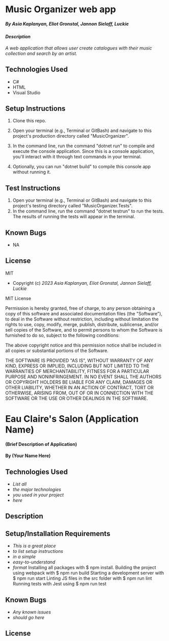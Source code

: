 # Music Organizer web app

##### By _Asia Kaplanyan, Eliot Gronstal, Jannon Sielaff, Luckie_

#### _Description_

_A web application that allows user create catalogues with their music collection and search by an artist._

## Technologies Used

* C#
* HTML
* Visual Studio

## Setup Instructions

1. Clone this repo.

2. Open your terminal (e.g., Terminal or GitBash) and navigate to this project's production directory called "MusicOrganizer".
3. In the command line, run the command "dotnet run" to compile and execute the console application. Since this is a console application, you'll interact with it through text commands in your terminal.
4. Optionally, you can run "dotnet build" to compile this console app without running it.

## Test Instructions

1. Open your terminal (e.g., Terminal or GitBash) and navigate to this project's testing directory called "MusicOrganizer.Tests".
2. In the command line, run the command "dotnet testrun" to run the tests. The results of running the tests will appear in the terminal.

## Known Bugs

* NA

## License

MIT

* Copyright (c) _2023_ _Asia Kaplanyan, Eliot Gronstal, Jannon Sielaff, Luckie_

MIT License

Permission is hereby granted, free of charge, to any person obtaining a copy of this software and associated documentation files (the "Software"), to deal in the Software without restriction, including without limitation the rights to use, copy, modify, merge, publish, distribute, sublicense, and/or sell copies of the Software, and to permit persons to whom the Software is furnished to do so, subject to the following conditions:

The above copyright notice and this permission notice shall be included in all copies or substantial portions of the Software.

THE SOFTWARE IS PROVIDED "AS IS", WITHOUT WARRANTY OF ANY KIND, EXPRESS OR IMPLIED, INCLUDING BUT NOT LIMITED TO THE WARRANTIES OF MERCHANTABILITY, FITNESS FOR A PARTICULAR PURPOSE AND NONINFRINGEMENT. IN NO EVENT SHALL THE AUTHORS OR COPYRIGHT HOLDERS BE LIABLE FOR ANY CLAIM, DAMAGES OR OTHER LIABILITY, WHETHER IN AN ACTION OF CONTRACT, TORT OR OTHERWISE, ARISING FROM, OUT OF OR IN CONNECTION WITH THE SOFTWARE OR THE USE OR OTHER DEALINGS IN THE SOFTWARE.
# Eau Claire's Salon (Application Name)

#### (Brief Description of Application)

#### By (Your Name Here)

## Technologies Used

* _List all_
* _the major technologies_
* _you used in your project_
* _here_

## Description

## Setup/Installation Requirements

* _This is a great place_
* _to list setup instructions_
* _in a simple_
* _easy-to-understand_
* _format_
Installing all packages with $ npm install.
Building the project using webpack with $ npm run build
Starting a development server with $ npm run start
Linting JS files in the src folder with $ npm run lint
Running tests with Jest using $ npm run test

## Known Bugs

* _Any known issues_
* _should go here_

## License